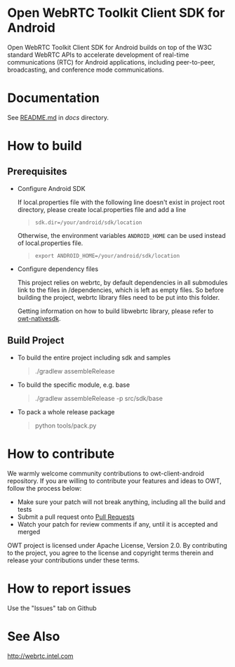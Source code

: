 # Open WebRTC Toolkit Client SDK for Android

Open WebRTC Toolkit Client SDK for Android builds on top of the W3C standard WebRTC APIs to accelerate development of real-time communications (RTC) for Android applications, including peer-to-peer, broadcasting, and conference mode communications.

# Documentation

See [README.md](docs/README.md) in *docs* directory.

# How to build
## Prerequisites

* Configure Android SDK

    If local.properties file with the following line doesn't exist in project root directory,
    please create local.properties file and add a line

    >`sdk.dir=/your/android/sdk/location`

    Otherwise, the environment variables ```ANDROID_HOME``` can be used instead of local.properties file.

    >`export ANDROID_HOME=/your/android/sdk/location`

* Configure dependency files

    This project relies on webrtc, by default dependencies in all submodules link to the files in /dependencies,
    which is left as empty files. So before building the project, webrtc library files need to be put into this
    folder.

    Getting information on how to build libwebrtc library, please refer to [owt-nativesdk](https://github.com/open-webrtc-toolkit/owt-client-native).

## Build Project

* To build the entire project including sdk and samples
    > ./gradlew assembleRelease

* To build the specific module, e.g. base
    > ./gradlew assembleRelease -p src/sdk/base

* To pack a whole release package
    > python tools/pack.py

# How to contribute

We warmly welcome community contributions to owt-client-android repository. If you are willing to contribute your features and ideas to OWT, follow the process below:

* Make sure your patch will not break anything, including all the build and tests
* Submit a pull request onto [Pull Requests](https://github.com/open-webrtc-toolkit/owt-client-android/pulls)
* Watch your patch for review comments if any, until it is accepted and merged

OWT project is licensed under Apache License, Version 2.0. By contributing to the project, you agree to the license and copyright terms therein and release your contributions under these terms.

# How to report issues

Use the "Issues" tab on Github

# See Also

http://webrtc.intel.com
